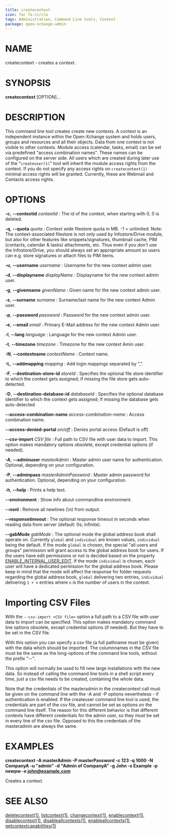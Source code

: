 ```yaml
---
title: createcontext
icon: far fa-circle
tags: Administration, Command Line tools, Context
package: open-xchange-admin
---
```


# NAME

createcontext - creates a context.

# SYNOPSIS

**createcontext** [OPTION]...

# DESCRIPTION

This command line tool creates create new contexts. A context is an independent instance within the Open-Xchange system and holds users, groups and resources and all their objects. Data from one context is not visible to other contexts. Module access (calendar, tasks, email) can be set via predefined "access combination names". These names can be configured on the server side. All users which are created during later use of the "`createuser(1)`" tool will inherit the module access rights from the context. If you do not specify any access rights on `createcontext(1)` minimal access rights will be granted. Currently, these are Webmail and Contacts access rights.

# OPTIONS

**-c**, **--contextid** *contextId*
: The id of the context, when starting with 0, 0 is deleted.

**-q**, **--quota** *quota*
: Context wide filestore quota in MB. -1 = unlimited. Note: The context-associated filestore is not only used by Infostore/Drive module, but also for other features like snippets/signatures, thumbnail cache, PIM (contacts, calendar & tasks) attachments, etc. Thus even if you don't use the Infostore/Drive, you should always set an appropriate amount so users can e.g. store signatures or attach files to PIM items. 

**-u**, **--username** *username*
: Username for the new context admin user.

**-d**, **--displayname** *displayName*
: Displayname for the new context admin user.

**-g**, **--givenname** *givenName*
: Given name for the new context admin user.

**-s**, **--surname** *surname*
: Surname/last name for the new context Admin user.

**-p**, **--password** *password*
: Password for the new context admin user.

**-e**, **--email** *email*
: Primary E-Mail address for the new context Admin user.

**-l**, **--lang** *language*
: Language for the new context Admin user.

**-t**, **--timezone** *timezone*
: Timezone for the new context Amin user.

**-N**, **--contextname** *contextName*
: Context name.

**-L**, **--addmapping** *mapping*
: Add login mappings separated by ",".

**-F**, **--destination-store-id** *storeId*
: Specifies the optional file store identifier to which the context gets assigned; if missing the file store gets auto-detected.

**-D**, **--destination-database-id** *databaseId*
: Specifies the optional database identifier to which the context gets assigned; if missing the database gets auto-detected

**--access-combination-name** *access-combination-name*
: Access combination name.

**--access-denied-portal** *on/off*
: Denies portal access (Default is off)

**--csv-import** *CSV file*
: Full path to CSV file with user data to import. This option makes mandatory options obsolete, except credential options (if needed). 

**-A**, **--adminuser** *masterAdmin*
: Master admin user name for authentication. Optional, depending on your configuration.

**-P**, **--adminpass** *masterAdminPassword*
: Master admin password for authentication. Optional, depending on your configuration.

**-h**, **--help**
: Prints a help text.

**--environment**
: Show info about commandline environment.

**--nonl**
: Remove all newlines (\\n) from output.

**--responsetimeout**
: The optional response timeout in seconds when reading data from server (default: 0s; infinite).

**--gabMode** *gabMode*
: The optional mode the global address book shall operate on. Currently `global` and `individual` are known values, `individual` being the default. If the mode `global` is chosen, the special "all users and groups" permission will grant access to the global address book for users. If the users have edit permissions or not is decided based on the property [ENABLE_INTERNAL_USER_EDIT](https://documentation.open-xchange.com/components/middleware/config/latest/#mode=search&term=ENABLE_INTERNAL_USER_EDIT). If the mode `individual` is chosen, each user will have a dedicated permission for the global address book. Please keep in mind that the mode will affect the response for folder requests regarding the global address book, `global` delivering two entries, `individual` delivering `1 + n` entries where `n` is the number of users in the context.

# Importing CSV Files
With the `--csv-import <CSV file>` option a full path to a CSV file with user data to import can be specified. This option makes mandatory command line options obsolete, except credential options (if needed). But they have to be set in the CSV file.

With this option you can specify a csv file (a full pathname must be given) with the data which should be imported. The columnnames in the CSV file must be the same as the long-options of the command line tools, without the prefix "--".

This option will normally be used to fill new large installations with the new data. So instead of calling the command line tools in a shell script every time, just a csv file needs to be created, containing the whole data.

Note that the credentials of the masteradmin in the createcontext call must be given on the command line with the -A and -P options nevertheless - if authentication is enabled. If the createuser command line tool is used, the credentials are part of the csv file, and cannot be set as options on the command line itself. The reason for this different behavior is that different contexts have different credentials for the admin user, so they must be set in every line of the csv file. Opposed to this the credentials of the masteradmin are always the same. 

# EXAMPLES

**createcontext -A masterAdmin -P masterPassword -c 123 -q 1000 -N CompanyA -u "admin" -d "Admin of CompanyA" -g John -s Example -p newpw -e john@example.com**

Creates a context.

# SEE ALSO

[deletecontext(1)](deletecontext.html), [listcontext(1)](listcontext.html), [changecontext(1)](changecontext.html), [enablecontext(1)](enablecontext.html), [disablecontext(1)](disablecontext.html), [disableallcontexts(1)](disableallcontext.html), [enableallcontexts(1)](enableallcontext.html), [getcontextcapabilities(1)](getcontextcapabilities.html)